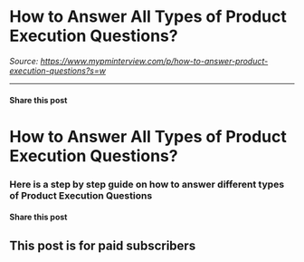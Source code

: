 # How to Answer All Types of Product Execution Questions?

*Source: https://www.mypminterview.com/p/how-to-answer-product-execution-questions?s=w*

---

#### Share this post

# How to Answer All Types of Product Execution Questions?

### Here is a step by step guide on how to answer different types of Product Execution Questions

#### Share this post

## This post is for paid subscribers

